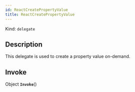 ```yaml
---
id: ReactCreatePropertyValue
title: ReactCreatePropertyValue
---
```


Kind: `delegate`

## Description
This delegate is used to create a property value on-demand.

## Invoke
Object **`Invoke`**()



